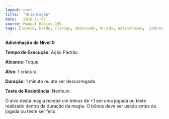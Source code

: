 ```yaml
---
layout: post
title:  "Orientação"
date:   2016-11-07
source: Manual Básico.199
tags: [level0, bardo, clerigo, abencoado, druida, adivinhacao,  padrao, toque, alvo, descarregar, minuto, nenhum]
---
```


**Adivinhação de Nível 0**

**Tempo de Execução**: Ação Padrão

**Alcance**: Toque

**Alvo**: 1 criatura

**Duração**: 1 minuto ou até ser descarregada

**Teste de Resistência**: Nenhum.

O alvo desta magia recebe um bônus de +1 em uma jogada ou teste realizado
dentro da duração da magia. O bônus deve ser usado antes da jogada ou teste ser feito.
